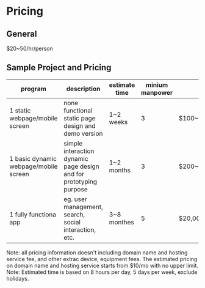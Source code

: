 # Pricing

## General

$20~50/hr/person

## Sample Project and Pricing

| program | description | estimate time | minium manpower | price |
| --- | --- | --- | --- | --- |
| 1 static webpage/mobile screen | none functional static page design and demo version | 1~2 weeks | 3 | $100~500 |
| 1 basic dynamic webpage/mobile screen | simple interaction dynamic page design and for prototyping purpose | 1~2 months | 3 | $200~5,000 |
| 1 fully functiona app | eg. user management, search, social interaction, etc. | 3~8 monthes | 5 | $20,000~200,000 |

Note: all pricing information doesn't including domain name and hosting service fee,
and other extrac device, equipment fees. The estimated pricing on domain name and hosting
service starts from $10/mo with no upper limit.  
Note: Estimated time is based on 8 hours per day, 5 days per week, exclude holidays.
